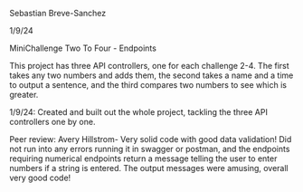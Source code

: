 Sebastian Breve-Sanchez

1/9/24

MiniChallenge Two To Four - Endpoints

This project has three API controllers, one for each challenge 2-4. The first takes any two numbers and adds them, the second takes a name and a time to output a sentence, and the third compares two numbers to see which is greater.

1/9/24: Created and built out the whole project, tackling the three API controllers one by one.

Peer review: Avery Hillstrom- Very solid code with good data validation! Did not run into any errors running it in swagger or postman, and the endpoints requiring numerical endpoints return a message telling the user to enter numbers if a string is entered. The output messages were amusing, overall very good code!
